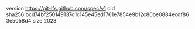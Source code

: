 version https://git-lfs.github.com/spec/v1
oid sha256:bcd74bf250149137d1c145e45ed1761e7854e9b12c80be0884ecdf863e5058d4
size 2023
